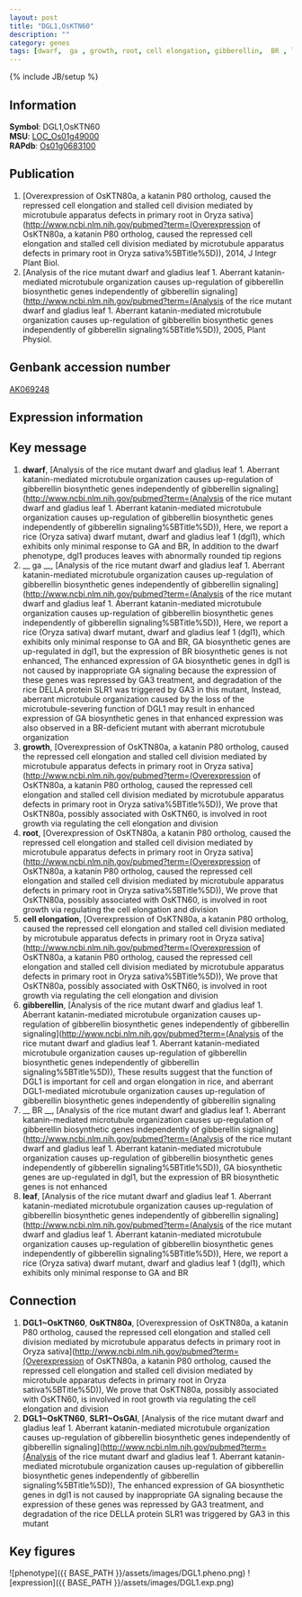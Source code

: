 ```yaml
---
layout: post
title: "DGL1,OsKTN60"
description: ""
category: genes
tags: [dwarf,  ga , growth, root, cell elongation, gibberellin,  BR , leaf, Gene]
---
```

{% include JB/setup %}

## Information
__Symbol__: DGL1,OsKTN60  
__MSU__: [LOC_Os01g49000](http://rice.plantbiology.msu.edu/cgi-bin/ORF_infopage.cgi?orf=LOC_Os01g49000)  
__RAPdb__: [Os01g0683100](http://rapdb.dna.affrc.go.jp/viewer/gbrowse_details/irgsp1?name=Os01g0683100)  

## Publication
1. [Overexpression of OsKTN80a, a katanin P80 ortholog, caused the repressed cell elongation and stalled cell division mediated by microtubule apparatus defects in primary root in Oryza sativa](http://www.ncbi.nlm.nih.gov/pubmed?term=(Overexpression of OsKTN80a, a katanin P80 ortholog, caused the repressed cell elongation and stalled cell division mediated by microtubule apparatus defects in primary root in Oryza sativa%5BTitle%5D)), 2014, J Integr Plant Biol.
2. [Analysis of the rice mutant dwarf and gladius leaf 1. Aberrant katanin-mediated microtubule organization causes up-regulation of gibberellin biosynthetic genes independently of gibberellin signaling](http://www.ncbi.nlm.nih.gov/pubmed?term=(Analysis of the rice mutant dwarf and gladius leaf 1. Aberrant katanin-mediated microtubule organization causes up-regulation of gibberellin biosynthetic genes independently of gibberellin signaling%5BTitle%5D)), 2005, Plant Physiol.

## Genbank accession number
[AK069248](http://www.ncbi.nlm.nih.gov/nuccore/AK069248)

## Expression information

## Key message
1. __dwarf__, [Analysis of the rice mutant dwarf and gladius leaf 1. Aberrant katanin-mediated microtubule organization causes up-regulation of gibberellin biosynthetic genes independently of gibberellin signaling](http://www.ncbi.nlm.nih.gov/pubmed?term=(Analysis of the rice mutant dwarf and gladius leaf 1. Aberrant katanin-mediated microtubule organization causes up-regulation of gibberellin biosynthetic genes independently of gibberellin signaling%5BTitle%5D)),  Here, we report a rice (Oryza sativa) dwarf mutant, dwarf and gladius leaf 1 (dgl1), which exhibits only minimal response to GA and BR, In addition to the dwarf phenotype, dgl1 produces leaves with abnormally rounded tip regions
2. __ ga __, [Analysis of the rice mutant dwarf and gladius leaf 1. Aberrant katanin-mediated microtubule organization causes up-regulation of gibberellin biosynthetic genes independently of gibberellin signaling](http://www.ncbi.nlm.nih.gov/pubmed?term=(Analysis of the rice mutant dwarf and gladius leaf 1. Aberrant katanin-mediated microtubule organization causes up-regulation of gibberellin biosynthetic genes independently of gibberellin signaling%5BTitle%5D)),  Here, we report a rice (Oryza sativa) dwarf mutant, dwarf and gladius leaf 1 (dgl1), which exhibits only minimal response to GA and BR, GA biosynthetic genes are up-regulated in dgl1, but the expression of BR biosynthetic genes is not enhanced, The enhanced expression of GA biosynthetic genes in dgl1 is not caused by inappropriate GA signaling because the expression of these genes was repressed by GA3 treatment, and degradation of the rice DELLA protein SLR1 was triggered by GA3 in this mutant, Instead, aberrant microtubule organization caused by the loss of the microtubule-severing function of DGL1 may result in enhanced expression of GA biosynthetic genes in that enhanced expression was also observed in a BR-deficient mutant with aberrant microtubule organization
3. __growth__, [Overexpression of OsKTN80a, a katanin P80 ortholog, caused the repressed cell elongation and stalled cell division mediated by microtubule apparatus defects in primary root in Oryza sativa](http://www.ncbi.nlm.nih.gov/pubmed?term=(Overexpression of OsKTN80a, a katanin P80 ortholog, caused the repressed cell elongation and stalled cell division mediated by microtubule apparatus defects in primary root in Oryza sativa%5BTitle%5D)),  We prove that OsKTN80a, possibly associated with OsKTN60, is involved in root growth via regulating the cell elongation and division
4. __root__, [Overexpression of OsKTN80a, a katanin P80 ortholog, caused the repressed cell elongation and stalled cell division mediated by microtubule apparatus defects in primary root in Oryza sativa](http://www.ncbi.nlm.nih.gov/pubmed?term=(Overexpression of OsKTN80a, a katanin P80 ortholog, caused the repressed cell elongation and stalled cell division mediated by microtubule apparatus defects in primary root in Oryza sativa%5BTitle%5D)),  We prove that OsKTN80a, possibly associated with OsKTN60, is involved in root growth via regulating the cell elongation and division
5. __cell elongation__, [Overexpression of OsKTN80a, a katanin P80 ortholog, caused the repressed cell elongation and stalled cell division mediated by microtubule apparatus defects in primary root in Oryza sativa](http://www.ncbi.nlm.nih.gov/pubmed?term=(Overexpression of OsKTN80a, a katanin P80 ortholog, caused the repressed cell elongation and stalled cell division mediated by microtubule apparatus defects in primary root in Oryza sativa%5BTitle%5D)),  We prove that OsKTN80a, possibly associated with OsKTN60, is involved in root growth via regulating the cell elongation and division
6. __gibberellin__, [Analysis of the rice mutant dwarf and gladius leaf 1. Aberrant katanin-mediated microtubule organization causes up-regulation of gibberellin biosynthetic genes independently of gibberellin signaling](http://www.ncbi.nlm.nih.gov/pubmed?term=(Analysis of the rice mutant dwarf and gladius leaf 1. Aberrant katanin-mediated microtubule organization causes up-regulation of gibberellin biosynthetic genes independently of gibberellin signaling%5BTitle%5D)),  These results suggest that the function of DGL1 is important for cell and organ elongation in rice, and aberrant DGL1-mediated microtubule organization causes up-regulation of gibberellin biosynthetic genes independently of gibberellin signaling
7. __ BR __, [Analysis of the rice mutant dwarf and gladius leaf 1. Aberrant katanin-mediated microtubule organization causes up-regulation of gibberellin biosynthetic genes independently of gibberellin signaling](http://www.ncbi.nlm.nih.gov/pubmed?term=(Analysis of the rice mutant dwarf and gladius leaf 1. Aberrant katanin-mediated microtubule organization causes up-regulation of gibberellin biosynthetic genes independently of gibberellin signaling%5BTitle%5D)),  GA biosynthetic genes are up-regulated in dgl1, but the expression of BR biosynthetic genes is not enhanced
8. __leaf__, [Analysis of the rice mutant dwarf and gladius leaf 1. Aberrant katanin-mediated microtubule organization causes up-regulation of gibberellin biosynthetic genes independently of gibberellin signaling](http://www.ncbi.nlm.nih.gov/pubmed?term=(Analysis of the rice mutant dwarf and gladius leaf 1. Aberrant katanin-mediated microtubule organization causes up-regulation of gibberellin biosynthetic genes independently of gibberellin signaling%5BTitle%5D)),  Here, we report a rice (Oryza sativa) dwarf mutant, dwarf and gladius leaf 1 (dgl1), which exhibits only minimal response to GA and BR

## Connection
1. __DGL1~OsKTN60__, __OsKTN80a__, [Overexpression of OsKTN80a, a katanin P80 ortholog, caused the repressed cell elongation and stalled cell division mediated by microtubule apparatus defects in primary root in Oryza sativa](http://www.ncbi.nlm.nih.gov/pubmed?term=(Overexpression of OsKTN80a, a katanin P80 ortholog, caused the repressed cell elongation and stalled cell division mediated by microtubule apparatus defects in primary root in Oryza sativa%5BTitle%5D)),  We prove that OsKTN80a, possibly associated with OsKTN60, is involved in root growth via regulating the cell elongation and division
2. __DGL1~OsKTN60__, __SLR1~OsGAI__, [Analysis of the rice mutant dwarf and gladius leaf 1. Aberrant katanin-mediated microtubule organization causes up-regulation of gibberellin biosynthetic genes independently of gibberellin signaling](http://www.ncbi.nlm.nih.gov/pubmed?term=(Analysis of the rice mutant dwarf and gladius leaf 1. Aberrant katanin-mediated microtubule organization causes up-regulation of gibberellin biosynthetic genes independently of gibberellin signaling%5BTitle%5D)),  The enhanced expression of GA biosynthetic genes in dgl1 is not caused by inappropriate GA signaling because the expression of these genes was repressed by GA3 treatment, and degradation of the rice DELLA protein SLR1 was triggered by GA3 in this mutant

## Key figures
![phenotype]({{ BASE_PATH }}/assets/images/DGL1.pheno.png)
![expression]({{ BASE_PATH }}/assets/images/DGL1.exp.png)


